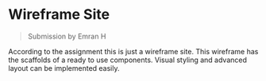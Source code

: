 # Wireframe Site

> Submission by Emran H

According to the assignment this is just a wireframe site. This wireframe has the scaffolds of a ready to use components. Visual styling and advanced layout can be implemented easily.
